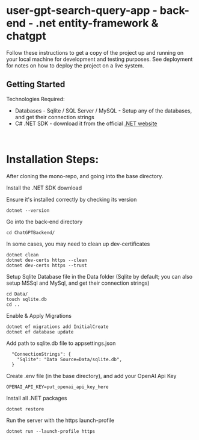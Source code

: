 # user-gpt-search-query-app - back-end - .net entity-framework & chatgpt

Follow these instructions to get a copy of the project up and running on your local machine for development and testing purposes. 
See deployment for notes on how to deploy the project on a live system.

## Getting Started

Technologies Required:

- Databases - Sqlite / SQL Server / MySQL - Setup any of the databases, and get their connection strings
- C# .NET SDK - download it from the official [.NET website](https://dotnet.microsoft.com/download)

<br />

# Installation Steps:

After cloning the mono-repo, and going into the base directory.

Install the .NET SDK download

Ensure it's installed correctly by checking its version

```
dotnet --version
```

Go into the back-end directory

```
cd ChatGPTBackend/
```

In some cases, you may need to clean up dev-certificates

```
dotnet clean
dotnet dev-certs https --clean
dotnet dev-certs https --trust
```

Setup Sqlite Database file in the Data folder (Sqlite by default; you can also setup MSSql and MySql, and get their connection strings)

```
cd Data/
touch sqlite.db
cd ..
```

Enable & Apply Migrations

```
dotnet ef migrations add InitialCreate
dotnet ef database update
```

Add path to sqlite.db file to appsettings.json

```
  "ConnectionStrings": {
    "Sqlite": "Data Source=Data/sqlite.db",
  }
```

Create .env file (in the base directory), and add your OpenAI Api Key

```
OPENAI_API_KEY=put_openai_api_key_here
```

Install all .NET packages

```
dotnet restore
```

Run the server with the https launch-profile

```
dotnet run --launch-profile https
```

